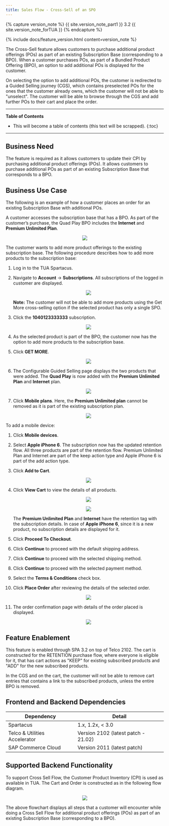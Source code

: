 ```yaml
---
title: Sales Flow - Cross-Sell of an SPO
---
```


{% capture version_note %}
{{ site.version_note_part1 }} 3.2 {{ site.version_note_forTUA }}
{% endcapture %}

{% include docs/feature_version.html content=version_note %}

The Cross-Sell feature allows customers to purchase additional product offerings (POs) as part of an existing Subscription Base (corresponding to a BPO). When a customer purchases POs, as part of a Bundled Product Offering (BPO), an option to add additional POs is displayed for the customer.

On selecting the option to add additional POs, the customer is redirected to a Guided Selling journey (CGS), which contains preselected POs for the ones that the customer already owns, which the customer will not be able to "unselect". The customer will be able to browse through the CGS and add further POs to their cart and place the order.

***

**Table of Contents**

- This will become a table of contents (this text will be scrapped).
{:toc}

***

## Business Need

The feature is required as it allows customers to update their CPI by purchasing additional product offerings (POs). It allows customers to purchase additional POs as part of an existing Subscription Base that corresponds to a BPO.

## Business Use Case

The following is an example of how a customer places an order for an existing Subscription Base with additional POs.

A customer accesses the subscription base that has a BPO. As part of the customer’s purchase, the Quad Play BPO includes the **Internet** and **Premium Unlimited Plan**.

<p align="center"><img src="{{ site.baseurl }}/assets/images/telco/quad-play-plans.png"></p>

The customer wants to add more product offerings to the existing subscription base. The following procedure describes how to add more products to the subscription base:

1. Log in to the TUA Spartacus.

1. Navigate to **Account** -> **Subscriptions**. All subscriptions of the logged in customer are displayed.

    <p align="center"><img src="{{ site.baseurl }}/assets/images/telco/navigation-subscriptions-menu.png"></p>

    **Note:** The customer will not be able to add more products using the Get More cross-selling option if the selected product has only a single SPO.

1. Click the **1040123333333** subscription. 

    <p align="center"><img src="{{ site.baseurl }}/assets/images/telco/subscription-list.png"></p>

1. As the selected product is part of the BPO, the customer now has the option to add more products to the subscription base.

1. Click **GET MORE**.

    <p align="center"><img src="{{ site.baseurl }}/assets/images/telco/get-more.png"></p>

1. The Configurable Guided Selling page displays the two products that were added. The **Quad Play** is now added with the **Premium Unlimited Plan** and **Internet** plan.

    <p align="center"><img src="{{ site.baseurl }}/assets/images/telco/cgs-two-prod-added.png"></p>

1. Click **Mobile plans**. Here, the **Premium Unlimited plan** cannot be removed as it is part of the existing subscription plan. 

    <p align="center"><img src="{{ site.baseurl }}/assets/images/telco/mobile-plans.png"></p>

To add a mobile device:

1. Click **Mobile devices**.

1. Select **Apple iPhone 6**. The subscription now has the updated retention flow. All three products are part of the retention flow. Premium Unlimited Plan and Internet are part of the keep action type and Apple iPhone 6 is part of the add action type.

1. Click **Add to Cart**.

    <p align="center"><img src="{{ site.baseurl }}/assets/images/telco/add-to-cart.png"></p>

1. Click **View Cart** to view the details of all products.

    <p align="center"><img src="{{ site.baseurl }}/assets/images/telco/view-to-cart.png"></p>

    <p align="center"><img src="{{ site.baseurl }}/assets/images/telco/view-cart-details.png"></p>

    The **Premium Unlimited Plan** and **Internet** have the retention tag with the subscription details. In case of **Apple iPhone 6**, since it is a new product, no subscription details are displayed for it.

1. Click **Proceed To Checkout**.

1. Click **Continue** to proceed with the default shipping address.

1. Click **Continue** to proceed with the selected shipping method.

1. Click **Continue** to proceed with the selected payment method.

1. Select the **Terms & Conditions** check box.

1. Click **Place Order** after reviewing the details of the selected order.

    <p align="center"><img src="{{ site.baseurl }}/assets/images/telco/place-order.png"></p>

1. The order confirmation page with details of the order placed is displayed.

    <p align="center"><img src="{{ site.baseurl }}/assets/images/telco/order-confirmation-page.png"></p>

## Feature Enablement

This feature is enabled through SPA 3.2 on top of Telco 2102. The cart is constructed for the RETENTION purchase flow, where everyone is eligible for it, that has cart actions as "KEEP" for existing subscribed products and "ADD" for the new subscribed products.

In the CGS and on the cart, the customer will not be able to remove cart entries that contains a link to the subscribed products, unless the entire BPO is removed.

## Frontend and Backend Dependencies

| Dependency                                	| Detail                                                 	|
|--------------------------------------------	|--------------------------------------------------------	|
| Spartacus                                     	| 1.x, 1.2x, < 3.0                                          	|
| Telco & Utilities Accelerator	             	| Version 2102 (latest patch - 21.02)            	|
| SAP Commerce Cloud 	| Version 2011 (latest patch) 	|

## Supported Backend Functionality

To support Cross Sell Flow, the Customer Product Inventory (CPI) is used as available in TUA. The Cart and Order is constructed as in the following flow diagram.

<p align="center"><img src="{{ site.baseurl }}/assets/images/telco/cart-order-construction-flow.png"></p>

The above flowchart displays all steps that a customer will encounter while doing a Cross Sell Flow for additional product offerings (POs) as part of an existing Subscription Base (corresponding to a BPO).

